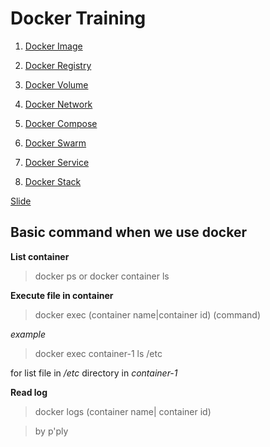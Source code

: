 # Docker Training

1. [Docker Image](./cp1-docker-image)

2. [Docker Registry](./cp2-docker-registry)

3. [Docker Volume](./cp3-docker-volume)

4. [Docker Network](./cp4-docker-network)

5. [Docker Compose](./cp5-docker-compose)

6. [Docker Swarm](./cp6-docker-swarm)

7. [Docker Service](./cp7-docker-service)

8. [Docker Stack](./cp8-docker-stack)


[Slide](https://docs.google.com/a/touchtechnologies.co.th/presentation/d/1NxOIXytYPRx2oSW3jzJTtqJzy4a8Urfu0YNQfqoBYdM/edit?usp=sharing)

## Basic command when we use docker

__List container__
> docker ps
or
> docker container ls

__Execute file in container__
> docker exec (container name|container id) (command)

_example_
> docker exec container-1 ls /etc

for list file in _/etc_ directory in _container-1_

__Read log__
>docker logs (container name| container id)

> by p'ply
